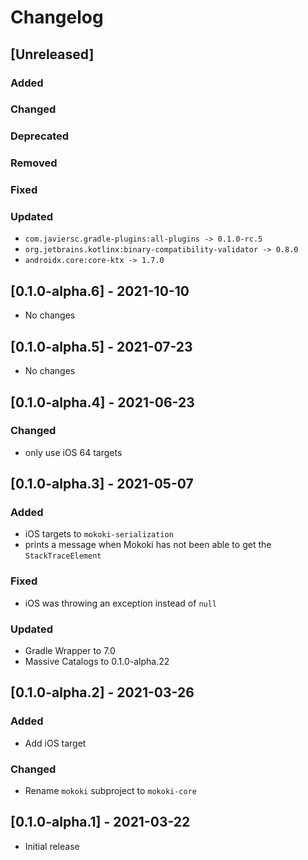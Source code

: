 # Changelog

## [Unreleased]

### Added

### Changed

### Deprecated

### Removed

### Fixed

### Updated
- `com.javiersc.gradle-plugins:all-plugins -> 0.1.0-rc.5`
- `org.jetbrains.kotlinx:binary-compatibility-validator -> 0.8.0`
- `androidx.core:core-ktx -> 1.7.0`

## [0.1.0-alpha.6] - 2021-10-10
- No changes

## [0.1.0-alpha.5] - 2021-07-23
- No changes

## [0.1.0-alpha.4] - 2021-06-23

### Changed
- only use iOS 64 targets

## [0.1.0-alpha.3] - 2021-05-07

### Added
- iOS targets to `mokoki-serialization`
- prints a message when Mokoki has not been able to get the `StackTraceElement`

### Fixed
- iOS was throwing an exception instead of `null`

### Updated
- Gradle Wrapper to 7.0
- Massive Catalogs to 0.1.0-alpha.22

## [0.1.0-alpha.2] - 2021-03-26

### Added
- Add iOS target

### Changed
- Rename `mokoki` subproject to `mokoki-core`

## [0.1.0-alpha.1] - 2021-03-22
- Initial release
